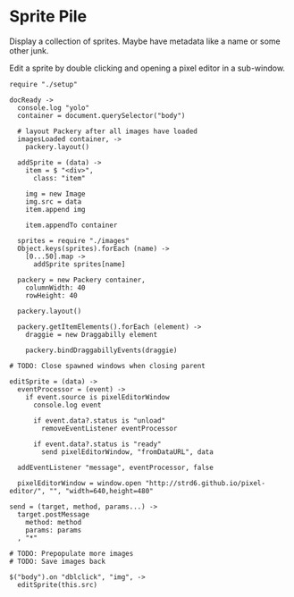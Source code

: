 Sprite Pile
===========

Display a collection of sprites. Maybe have metadata like a name or some other
junk.

Edit a sprite by double clicking and opening a pixel editor in a sub-window.

    require "./setup"

    docReady ->
      console.log "yolo"
      container = document.querySelector("body")

      # layout Packery after all images have loaded
      imagesLoaded container, ->
        packery.layout()

      addSprite = (data) ->
        item = $ "<div>",
          class: "item"
  
        img = new Image
        img.src = data
        item.append img
        
        item.appendTo container
  
      sprites = require "./images"
      Object.keys(sprites).forEach (name) ->
        [0...50].map ->
          addSprite sprites[name]

      packery = new Packery container,
        columnWidth: 40
        rowHeight: 40

      packery.layout()

      packery.getItemElements().forEach (element) ->
        draggie = new Draggabilly element

        packery.bindDraggabillyEvents(draggie)

    # TODO: Close spawned windows when closing parent

    editSprite = (data) ->
      eventProcessor = (event) ->
        if event.source is pixelEditorWindow
          console.log event

          if event.data?.status is "unload"
            removeEventListener eventProcessor

          if event.data?.status is "ready"
            send pixelEditorWindow, "fromDataURL", data

      addEventListener "message", eventProcessor, false

      pixelEditorWindow = window.open "http://strd6.github.io/pixel-editor/", "", "width=640,height=480"

    send = (target, method, params...) ->
      target.postMessage
        method: method
        params: params
      , "*"

    # TODO: Prepopulate more images
    # TODO: Save images back

    $("body").on "dblclick", "img", ->
      editSprite(this.src)
